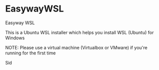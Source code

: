 # EasywayWSL
Easyway WSL 

This is a Ubuntu WSL installer which helps you install WSL (Ubuntu) for Windows

NOTE: Please use a virtual machine (Virtualbox or VMware) if you're running for the first time

Sid 
